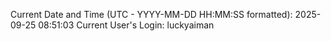 Current Date and Time (UTC - YYYY-MM-DD HH:MM:SS formatted): 2025-09-25 08:51:03
Current User's Login: luckyaiman
